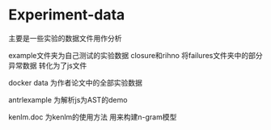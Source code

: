 # Experiment-data
主要是一些实验的数据文件用作分析

example文件夹为自己测试的实验数据 closure和rihno 将failures文件夹中的部分异常数据 转化为了js文件

docker data 为作者论文中的全部实验数据

antrlexample 为解析js为AST的demo

kenlm.doc 为kenlm的使用方法 用来构建n-gram模型

